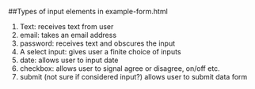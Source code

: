 ##Types of input elements in example-form.html
1. Text: receives text from user
2. email: takes an email address
3. password: receives text and obscures the input
4. A select input: gives user a finite choice of inputs
6. date: allows user to input date 
7. checkbox: allows user to signal agree or disagree, on/off etc. 
8. submit (not sure if considered input?) allows user to submit data form